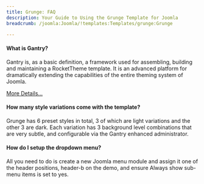 ```yaml
---
title: Grunge: FAQ
description: Your Guide to Using the Grunge Template for Joomla
breadcrumb: /joomla:Joomla/!templates:Templates/grunge:Grunge

---
```


#### What is Gantry?

Gantry is, as a basic definition, a framework used for assembling, building and maintaining a RocketTheme template. It is an advanced platform for dramatically extending the capabilities of the entire theming system of Joomla.

[More Details...][gantry]

#### How many style variations come with the template?

Grunge has 6 preset styles in total, 3 of which are light variations and the other 3 are dark. Each variation has 3 background level combinations that are very subtle, and configurable via the Gantry enhanced administrator.

#### How do I setup the dropdown menu?

All you need to do is create a new Joomla menu module and assign it one of the header positions, header-b on the demo, and ensure Always show sub-menu items is set to yes.

[compatibility]: http://www.rockettheme.com/joomla-templates/compatibility-matrix
[gantry]: http://gantry.org/
[dropdown]: http://demo.rockettheme.com/joomla-templates/grunge/features/menu-options